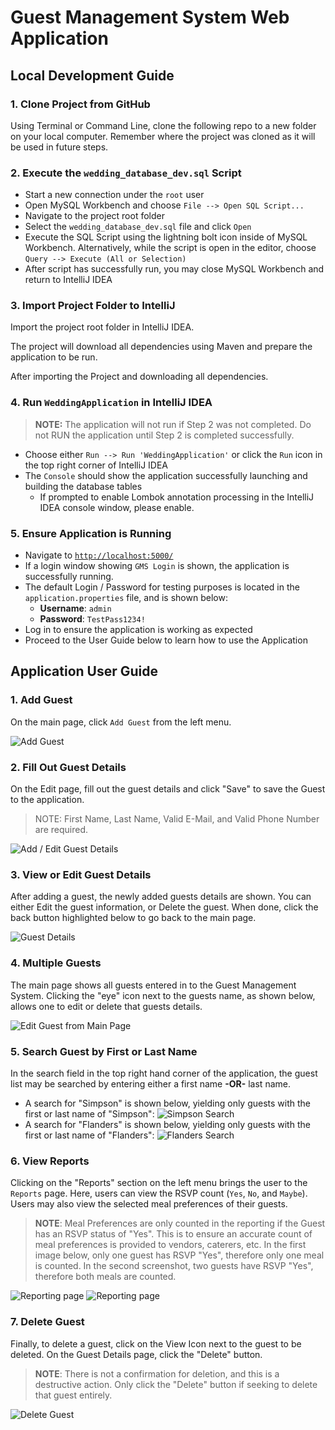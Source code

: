 # Guest Management System Web Application

## Local Development Guide

### 1. Clone Project from GitHub
Using Terminal or Command Line, clone the following repo to a new folder on your local computer. Remember where the project was cloned as it will be used in future steps.

### 2. Execute the `wedding_database_dev.sql` Script

* Start a new connection under the `root` user
* Open MySQL Workbench and choose `File --> Open SQL Script...`
* Navigate to the project root folder
* Select the `wedding_database_dev.sql` file and click `Open`
* Execute the SQL Script using the lightning bolt icon inside of MySQL Workbench. Alternatively, while the script is open in the editor, choose `Query --> Execute (All or Selection)`
* After script has successfully run, you may close MySQL Workbench and return to IntelliJ IDEA

### 3. Import Project Folder to IntelliJ

Import the project root folder in IntelliJ IDEA.

The project will download all dependencies using Maven and prepare the application to be run.

After importing the Project and downloading all dependencies.

### 4. Run `WeddingApplication` in IntelliJ IDEA

> **NOTE:** The application will not run if Step 2 was not completed. Do not RUN the application until Step 2 is completed successfully.

* Choose either `Run --> Run 'WeddingApplication'` or click the `Run` icon in the top right corner of IntelliJ IDEA
* The `Console` should show the application successfully launching and building the database tables
    * If prompted to enable Lombok annotation processing in the IntelliJ IDEA console window, please enable.


### 5. Ensure Application is Running

* Navigate to [`http://localhost:5000/`](http://localhost:5000/)
* If a login window showing `GMS Login` is shown, the application is successfully running.
* The default Login / Password for testing purposes is located in the `application.properties` file, and is shown below:
    * **Username**: `admin`
    * **Password**: `TestPass1234!`
* Log in to ensure the application is working as expected
* Proceed to the User Guide below to learn how to use the Application


## Application User Guide

### 1. Add Guest

On the main page, click `Add Guest` from the left menu.

![Add Guest](./readme_images/03%20-%20Main%20Page%20:%20Successful%20Login.png)

### 2. Fill Out Guest Details

On the Edit page, fill out the guest details and click "Save" to save the Guest to the application.

> NOTE: First Name, Last Name, Valid E-Mail, and Valid Phone Number are required. 

![Add / Edit Guest Details](./readme_images/07%20-%20Edit%20Details.png)

### 3. View or Edit Guest Details

After adding a guest, the newly added guests details are shown. You can either Edit the guest information, or Delete the guest. When done, click the back button highlighted below to go back to the main page.

![Guest Details](./readme_images/06%20-%20Guest%20Details%20:%20Successful%20Add.png)


### 4. Multiple Guests

The main page shows all guests entered in to the Guest Management System. Clicking the "eye" icon next to the guests name, as shown below, allows one to edit or delete that guests details. 

![Edit Guest from Main Page](./readme_images/09%20-%20Guest%20List%20(Multiple%20Guests).png)


### 5. Search Guest by First or Last Name

In the search field in the top right hand corner of the application, the guest list may be searched by entering either a first name **-OR-** last name. 

- A search for "Simpson" is shown below, yielding only guests with the first or last name of "Simpson":
![Simpson Search](./readme_images/13%20-%20Search%20(Simpson).png)
- A search for "Flanders" is shown below, yielding only guests with the first or last name of "Flanders":
![Flanders Search](./readme_images/14%20-%20Search%20(Flanders).png)


### 6. View Reports

Clicking on the "Reports" section on the left menu brings the user to the `Reports` page. Here, users can view the RSVP count (`Yes`, `No`, and `Maybe`). Users may also view the selected meal preferences of their guests. 

> **NOTE**: Meal Preferences are only counted in the reporting if the Guest has an RSVP status of "Yes". This is to ensure an accurate count of meal preferences is provided to vendors, caterers, etc. In the first image below, only one guest has RSVP "Yes", therefore only one meal is counted. In the second screenshot, two guests have RSVP "Yes", therefore both meals are counted.

![Reporting page](./readme_images/12%20-%20Report.png)
![Reporting page](./readme_images/12.1%20-%20Reports.png)


### 7. Delete Guest

Finally, to delete a guest, click on the View Icon next to the guest to be deleted. On the Guest Details page, click the "Delete" button. 

> **NOTE**: There is not a confirmation for deletion, and this is a destructive action. Only click the "Delete" button if seeking to delete that guest entirely. 

![Delete Guest](./readme_images/15%20-%20Delete%20Guest.png)